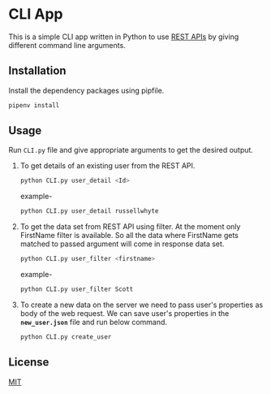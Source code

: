 # CLI App

This is a simple CLI app written in Python to use [REST APIs](https://www.odata.org/getting-started/) by giving different command line arguments.

## Installation

Install the dependency packages using pipfile.

```bash
pipenv install
```

## Usage

Run `CLI.py` file and give appropriate arguments to get the desired output.

1. To get details of an existing user from the REST API.

   ```bash
   python CLI.py user_detail <Id>
   ```

   example-

   ```bash
   python CLI.py user_detail russellwhyte
   ```

2. To get the data set from REST API using filter. At the moment only FirstName filter is available. So all the data where FirstName gets matched to passed argument will come in response data set.

   ```bash
   python CLI.py user_filter <firstname>
   ```

   example-

   ```bash
   python CLI.py user_filter Scott
   ```

3. To create a new data on the server we need to pass user's properties as body of the web request. We can save user's properties in the **`new_user.json`** file and run below command.

   ```bash
   python CLI.py create_user
   ```

## License

[MIT](https://opensource.org/licenses/MIT)
